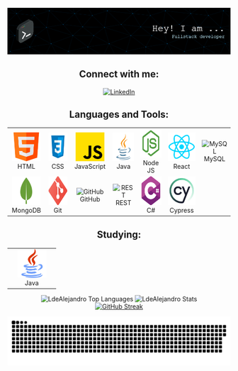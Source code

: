 ![Header](./imgs/github-header-image.png)

<h2 align="center">Connect with me:</h2>
<p align="center">
  <a href="https://www.linkedin.com/in/alejandro-amoroso/" target="_blank">
    <img align="center" src="https://raw.githubusercontent.com/rahuldkjain/github-profile-readme-generator/master/src/images/icons/Social/linked-in-alt.svg" alt="LinkedIn" height="30" width="40" />
  </a>
</p>

<h2 align="center">Languages and Tools:</h2>
<table align="center">
  <tr>
    <td align="center" width="96">
      <img src="/imgs/html5.png" alt="HTML" width="65" height="65"/><br />HTML
    </td>
    <td align="center" width="96">
      <img src="/imgs/css.svg" alt="CSS" width="65" height="65"/><br />CSS
    </td>
    <td align="center" width="96">
      <img src="/imgs/js.png" alt="JavaScript" width="65" height="65"/><br />JavaScript
    </td>
    <td align="center" width="96">
      <img src="/imgs/java.svg" alt="Java" width="65" height="65"/><br />Java
    </td>
    <td align="center" width="96">
      <img src="/imgs/nodejsalt.svg" alt="Node JS" width="65" height="65"/><br />Node JS
    </td>
    <td align="center" width="96">
      <img src="/imgs/react.svg" alt="React" width="65" height="65"/><br />React
    </td>
    <td align="center" width="96">
      <img src="https://techstack-generator.vercel.app/mysql-icon.svg" alt="MySQL" width="65" height="65"/><br />MySQL
    </td>
  </tr>
  <tr>
    <td align="center" width="96">
      <img src="/imgs/mongo.png" alt="MongoDB" width="65" height="65"/><br />MongoDB
    </td>
    <td align="center" width="96">
      <img src="/imgs/git.png" alt="Git" width="65" height="65"/><br />Git
    </td>
    <td align="center" width="96">
      <img src="https://techstack-generator.vercel.app/github-icon.svg" alt="GitHub" width="65" height="65"/><br />GitHub
    </td>
    <td align="center" width="96">
      <img src="https://techstack-generator.vercel.app/restapi-icon.svg" alt="REST" width="65" height="65"/><br />REST
    </td>
    <td align="center" width="96">
      <img src="/imgs/csharp.png" alt="C#" width="65" height="65"/><br />C#
    </td>
    <td align="center" width="96">
      <img src="/imgs/cypress.webp" alt="Cypress" width="65" height="65"/><br />Cypress
    </td>
  </tr>
</table>

<h2 align="center">Studying:</h2>
<table align="center">
  <tr>
    <td align="center" width="96">
      <img src="/imgs/java.png" alt="Java" width="65" height="65" /><br />Java
    </td>
  </tr>
</table>

<div align="center">
  <picture>
    <source media="(prefers-color-scheme: dark)" srcset="https://github-readme-stats.vercel.app/api/top-langs?username=LdeAlejandro&show_icons=true&theme=tokyonight&locale=en&layout=compact" />
    <img src="https://github-readme-stats.vercel.app/api/top-langs?username=LdeAlejandro&show_icons=true&theme=tokyonight-duo&locale=en&layout=compact" alt="LdeAlejandro Top Languages" style="height: 200px;" />
  </picture>
  
  <picture>
    <source media="(prefers-color-scheme: dark)" srcset="https://github-readme-stats.vercel.app/api?username=LdeAlejandro&show_icons=true&theme=tokyonight&locale=en" />
    <img src="https://github-readme-stats.vercel.app/api?username=LdeAlejandro&show_icons=true&theme=tokyonight-duo&locale=en" alt="LdeAlejandro Stats" style="height: 200px;" />
  </picture>
</div>

<div align="center">
 <a href="https://git.io/streak-stats">
    <img src="https://github-readme-streak-stats.herokuapp.com?user=LdeAlejandro&theme=tokyonight" alt="GitHub Streak" />
  </a>
  </div>

![snake gif](https://github.com/LdeAlejandro/LdeAlejandro/blob/output/github-snake-dark.svg)
